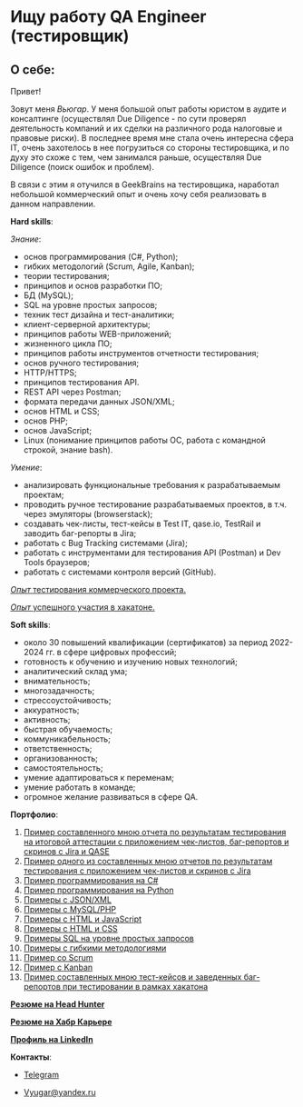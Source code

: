 # Ищу работу QA Engineer (тестировщик)

## О себе:
Привет!

Зовут меня *Вьюгар*. У меня большой опыт работы юристом в аудите и консалтинге (осуществлял Due Diligence - по сути проверял деятельность компаний и их сделки на различного рода налоговые и правовые риски). В последнее время мне стала очень интересна сфера IT, очень захотелось в нее погрузиться со стороны тестировщика, и по духу это схоже с тем, чем занимался раньше, осуществляя Due Diligence (поиск ошибок и проблем).

В связи с этим я отучился в GeekBrains на тестировщика, наработал небольшой коммерческий опыт и очень хочу себя реализовать в данном направлении.

**Hard skills**:

*Знание*:
* основ программирования (C#, Python);
* гибких методологий (Scrum, Agile, Kanban);
* теории тестирования;
* принципов и основ разработки ПО;
* БД (MySQL);
* SQL на уровне простых запросов;
* техник тест дизайна и тест-аналитики;
* клиент-серверной архитектуры;
* принципов работы WEB-приложений;
* жизненного цикла ПО;
* принципов работы инструментов отчетности тестирования;
* основ ручного тестирования;
* HTTP/HTTPS;
* принципов тестирования API.
* REST API через Postman;
* формата передачи данных JSON/XML;
* основ HTML и CSS;
* основ PHP;
* основ JavaScript;
* Linux (понимание принципов работы ОС, работа с командной строкой, знание bash).

*Умение*:
* анализировать функциональные требования к разрабатываемым проектам;
* проводить ручное тестирование разрабатываемых проектов, в т.ч. через эмуляторы (browserstack);
* создавать чек-листы, тест-кейсы в Test IT, qase.io, TestRail и заводить баг-репорты в Jira;
* работать с Bug Tracking системами (Jira);
* работать с инструментами для тестирования API (Postman) и Dev Tools браузеров;
* работать с системами контроля версий (GitHub).

[*Опыт* тестирования коммерческого проекта.](https://guider.pro/)

[*Опыт* успешного участия в хакатоне.](https://docs.google.com/spreadsheets/d/1BjdHA3WUUv24slq4_0p4SNBPzLiFC2E3/edit?usp=sharing&ouid=109515689622354827402&rtpof=true&sd=true)

**Soft skills**:
* около 30 повышений квалификации (сертификатов) за период 2022-2024 гг. в сфере цифровых профессий;
* готовность к обучению и изучению новых технологий;
* аналитический склад ума;
* внимательность;
* многозадачность;
* стрессоустойчивость;
* аккуратность;
* активность;
* быстрая обучаемость;
* коммуникабельность;
* ответственность;
* организованность;
* самостоятельность;
* умение адаптироваться к переменам;
* умение работать в команде;
* огромное желание развиваться в сфере QA.

**Портфолио**:
1. [Пример составленного мною отчета по результатам тестирования на итоговой аттестации с приложением чек-листов, баг-репортов и скринов с Jira и QASE](https://drive.google.com/file/d/15njTBHo9yLvR_bpsww75KLzR2kxezmZF/view?usp=sharing)
2. [Пример одного из составленных мною отчетов по результатам тестирования с приложением чек-листов и скринов с Jira](https://drive.google.com/file/d/1z9CLsjzpAXccVX48IxcZk6BwrlDq6zuN/view?usp=sharing)
3. [Пример программирования на C#](https://github.com/Vyugar/Finalproject)
4. [Пример программирования на Python](https://github.com/Vyugar/graduation_project_python)
5. [Примеры с JSON/XML](https://github.com/Vyugar/JSON-XML)
6. [Примеры с MySQL/PHP](https://github.com/Vyugar/MySQL-PHP)
7. [Примеры с HTML и JavaScript](https://github.com/Vyugar/HTML-JavaScript)
8. [Примеры с HTML и CSS](https://github.com/Vyugar/HTML-CSS)
9. [Примеры SQL на уровне простых запросов](https://docs.google.com/spreadsheets/d/1xUR-mJf11P_dxFKt3ch548YMgc-w6Xlk/edit?usp=sharing&ouid=109515689622354827402&rtpof=true&sd=true)
10. [Примеры с гибкими методологиями](https://docs.google.com/spreadsheets/d/11uRfmNE_WZpRn370t_Dyf-Ugh-boInNW/edit?usp=sharing&ouid=109515689622354827402&rtpof=true&sd=true)
11. [Пример со Scrum](https://docs.google.com/spreadsheets/d/1m30Ob2yEqXoqYpPgBcgUnDHxnkcacQNm/edit?usp=sharing&ouid=109515689622354827402&rtpof=true&sd=true)
12. [Пример с Kanban](https://docs.google.com/spreadsheets/d/1vUmUEgkHWIvO2F_qys1NXWNpY_B9txvH/edit?usp=sharing&ouid=109515689622354827402&rtpof=true&sd=true)
13. [Пример составленных мною тест-кейсов и заведенных баг-репортов при тестировании в рамках хакатона](https://docs.google.com/spreadsheets/d/1BjdHA3WUUv24slq4_0p4SNBPzLiFC2E3/edit?usp=sharing&ouid=109515689622354827402&rtpof=true&sd=true)

**[Резюме на Head Hunter](https://hh.ru/resume/2419ff6fff0bd2e48c0039ed1f454f594e6131?from=share_ios)**

**[Резюме на Хабр Карьере](https://career.habr.com/vyugar1)**

**[Профиль на LinkedIn](https://www.linkedin.com/in/%D0%B2%D1%8C%D1%8E%D0%B3%D0%B0%D1%80-%D0%BA%D0%B5%D1%80%D0%B8%D0%BC%D0%BE%D0%B2-13b9b6277?lipi=urn%3Ali%3Apage%3Ad_flagship3_profile_view_base_contact_details%3BdSpdwZWZT8OqHsF62fTh6Q%3D%3D)**

**Контакты**:

* [Telegram](https://t.me/Vyugar2021)

* Vyugar@yandex.ru